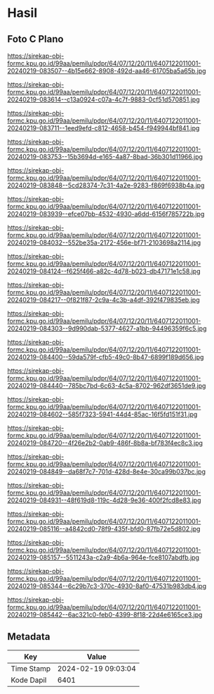 # Hasil

## Foto C Plano

https://sirekap-obj-formc.kpu.go.id/99aa/pemilu/pdpr/64/07/12/20/11/6407122011001-20240219-083507--4b15e662-8908-492d-aa46-61705ba5a65b.jpg

https://sirekap-obj-formc.kpu.go.id/99aa/pemilu/pdpr/64/07/12/20/11/6407122011001-20240219-083614--c13a0924-c07a-4c7f-9883-0cf51d570851.jpg

https://sirekap-obj-formc.kpu.go.id/99aa/pemilu/pdpr/64/07/12/20/11/6407122011001-20240219-083711--1eed9efd-c812-4658-b454-f949944bf841.jpg

https://sirekap-obj-formc.kpu.go.id/99aa/pemilu/pdpr/64/07/12/20/11/6407122011001-20240219-083753--15b3694d-e165-4a87-8bad-36b301d11966.jpg

https://sirekap-obj-formc.kpu.go.id/99aa/pemilu/pdpr/64/07/12/20/11/6407122011001-20240219-083848--5cd28374-7c31-4a2e-9283-f869f6938b4a.jpg

https://sirekap-obj-formc.kpu.go.id/99aa/pemilu/pdpr/64/07/12/20/11/6407122011001-20240219-083939--efce07bb-4532-4930-a6dd-6156f785722b.jpg

https://sirekap-obj-formc.kpu.go.id/99aa/pemilu/pdpr/64/07/12/20/11/6407122011001-20240219-084032--552be35a-2172-456e-bf71-2103698a2114.jpg

https://sirekap-obj-formc.kpu.go.id/99aa/pemilu/pdpr/64/07/12/20/11/6407122011001-20240219-084124--f625f466-a82c-4d78-b023-db47171e1c58.jpg

https://sirekap-obj-formc.kpu.go.id/99aa/pemilu/pdpr/64/07/12/20/11/6407122011001-20240219-084217--0f821f87-2c9a-4c3b-a4df-392f479835eb.jpg

https://sirekap-obj-formc.kpu.go.id/99aa/pemilu/pdpr/64/07/12/20/11/6407122011001-20240219-084303--9d990dab-5377-4627-a1bb-94496359f6c5.jpg

https://sirekap-obj-formc.kpu.go.id/99aa/pemilu/pdpr/64/07/12/20/11/6407122011001-20240219-084400--59da579f-cfb5-49c0-8b47-6899f189d656.jpg

https://sirekap-obj-formc.kpu.go.id/99aa/pemilu/pdpr/64/07/12/20/11/6407122011001-20240219-084440--785bc7bd-6c63-4c5a-8702-962df3651de9.jpg

https://sirekap-obj-formc.kpu.go.id/99aa/pemilu/pdpr/64/07/12/20/11/6407122011001-20240219-084602--585f7323-5941-44d4-85ac-16f5fd151f31.jpg

https://sirekap-obj-formc.kpu.go.id/99aa/pemilu/pdpr/64/07/12/20/11/6407122011001-20240219-084720--4f26e2b2-0ab9-486f-8b8a-bf783f4ec8c3.jpg

https://sirekap-obj-formc.kpu.go.id/99aa/pemilu/pdpr/64/07/12/20/11/6407122011001-20240219-084849--da68f7c7-701d-428d-8e4e-30ca99b037bc.jpg

https://sirekap-obj-formc.kpu.go.id/99aa/pemilu/pdpr/64/07/12/20/11/6407122011001-20240219-084931--48f619d8-119c-4d28-9e36-400f2fcd8e83.jpg

https://sirekap-obj-formc.kpu.go.id/99aa/pemilu/pdpr/64/07/12/20/11/6407122011001-20240219-085116--a4842cd0-78f9-435f-bfd0-87fb72e5d802.jpg

https://sirekap-obj-formc.kpu.go.id/99aa/pemilu/pdpr/64/07/12/20/11/6407122011001-20240219-085157--5511243a-c2a9-4b6a-964e-fce8107abdfb.jpg

https://sirekap-obj-formc.kpu.go.id/99aa/pemilu/pdpr/64/07/12/20/11/6407122011001-20240219-085344--6c29b7c3-370c-4930-8af0-47531b983db4.jpg

https://sirekap-obj-formc.kpu.go.id/99aa/pemilu/pdpr/64/07/12/20/11/6407122011001-20240219-085442--6ac321c0-feb0-4399-8f18-22d4e6165ce3.jpg


## Metadata

| Key        | Value               |
| ---------- | ------------------- |
| Time Stamp | 2024-02-19 09:03:04 |
| Kode Dapil | 6401                |




